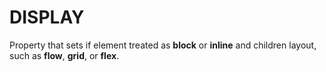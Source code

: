 # DISPLAY

Property that sets if element treated as **block** or **inline** and children layout, such as **flow**, **grid**, or **flex**.

